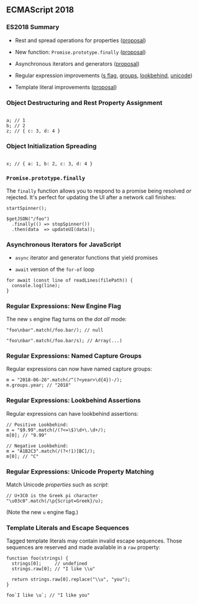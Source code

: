 ## ECMAScript 2018

### ES2018 Summary

   * Rest and spread operations for properties
     ([proposal](https://github.com/tc39/proposal-object-rest-spread))

   * New function: `Promise.prototype.finally`
     ([proposal](https://github.com/tc39/proposal-promise-finally))

   * Asynchronous iterators and generators
     ([proposal](https://github.com/tc39/proposal-async-iteration))

   * Regular expression improvements
     ([s flag][], [groups][], [lookbehind][], [unicode][])

   * Template literal improvements
     ([proposal](https://github.com/tc39/proposal-template-literal-revision))

[s flag]: https://github.com/tc39/proposal-regexp-dotall-flag
[groups]: https://github.com/tc39/proposal-regexp-named-groups
[lookbehind]: https://github.com/tc39/proposal-regexp-lookbehind
[unicode]: https://github.com/tc39/proposal-regexp-unicode-property-escapes

### Object Destructuring and Rest Property Assignment

~~~ {.javascript insert="../../../src/examples/es-features/es2018/properties-rest.js" token="rest"}
~~~

~~~ {.javascript}
a; // 1
b; // 2
z; // { c: 3, d: 4 }
~~~

### Object Initialization Spreading

~~~ {.javascript insert="../../../src/examples/es-features/es2018/properties-spread.js" token="spread"}
~~~

~~~ {.javascript}
x; // { a: 1, b: 2, c: 3, d: 4 }
~~~

### `Promise.prototype.finally`

The `finally` function allows you to respond to a promise being
resolved *or* rejected.  It's perfect for updating the UI after a
network call finishes:

~~~ {.javascript}
startSpinner();

$getJSON("/foo")
  .finally(() => stopSpinner())
  .then(data  => updateUI(data));
~~~

### Asynchronous Iterators for JavaScript

  * `async` iterator and generator functions that yield promises

  * `await` version of the `for-of` loop

~~~ {.javascript}
for await (const line of readLines(filePath)) {
  console.log(line);
}
~~~

### Regular Expressions: New Engine Flag

The new `s` engine flag turns on the *dot all* mode:

~~~ {.javascript}
"foo\nbar".match(/foo.bar/); // null

"foo\nbar".match(/foo.bar/s); // Array(...)
~~~


### Regular Expressions: Named Capture Groups

 Regular expressions can now have named capture groups:

~~~ {.javascript}
m = "2018-06-26".match(/^(?<year>\d{4})-/);
m.groups.year; // "2018"
~~~

### Regular Expressions: Lookbehind Assertions

Regular expressions can have lookbehind assertions:

~~~ {.javascript}
// Positive Lookbehind:
m = "$9.99".match(/(?<=\$)\d+\.\d+/);
m[0]; // "9.99"

// Negative Lookbehind:
m = "A1B2C3".match(/(?<!1)[BC]/);
m[0]; // "C"
~~~

### Regular Expressions: Unicode Property Matching

Match Unicode *properties* such as *script*:

~~~ {.javascript}
// U+3C0 is the Greek pi character
"\u03c0".match(/\p{Script=Greek}/u);
~~~

(Note the new `u` engine flag.)

### Template Literals and Escape Sequences

Tagged template literals may contain invalid escape sequences.  Those
sequences are reserved and made available in a `raw` property:

~~~ {.javascript}
function foo(strings) {
  strings[0];     // undefined
  strings.raw[0]; // "I like \\u"

  return strings.raw[0].replace("\\u", "you");
}

foo`I like \u`; // "I like you"
~~~
